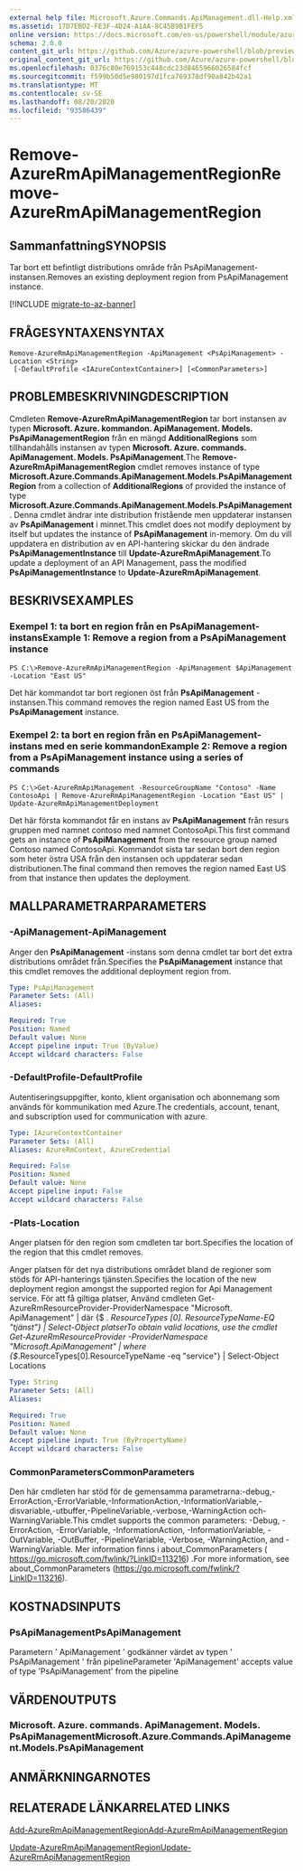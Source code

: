 ```yaml
---
external help file: Microsoft.Azure.Commands.ApiManagement.dll-Help.xml
ms.assetid: 17D7EBD2-FE3F-4D24-A1AA-8C45B9B1FEF5
online version: https://docs.microsoft.com/en-us/powershell/module/azurerm.apimanagement/remove-azurermapimanagementregion
schema: 2.0.0
content_git_url: https://github.com/Azure/azure-powershell/blob/preview/src/ResourceManager/ApiManagement/Commands.ApiManagement/help/Remove-AzureRmApiManagementRegion.md
original_content_git_url: https://github.com/Azure/azure-powershell/blob/preview/src/ResourceManager/ApiManagement/Commands.ApiManagement/help/Remove-AzureRmApiManagementRegion.md
ms.openlocfilehash: 0376c80e769153c448cdc23d8465966026584fcf
ms.sourcegitcommit: f599b50d5e980197d1fca769378df90a842b42a1
ms.translationtype: MT
ms.contentlocale: sv-SE
ms.lasthandoff: 08/20/2020
ms.locfileid: "93586439"
---
```

# <span data-ttu-id="b0e74-101">Remove-AzureRmApiManagementRegion</span><span class="sxs-lookup"><span data-stu-id="b0e74-101">Remove-AzureRmApiManagementRegion</span></span>

## <span data-ttu-id="b0e74-102">Sammanfattning</span><span class="sxs-lookup"><span data-stu-id="b0e74-102">SYNOPSIS</span></span>
<span data-ttu-id="b0e74-103">Tar bort ett befintligt distributions område från PsApiManagement-instansen.</span><span class="sxs-lookup"><span data-stu-id="b0e74-103">Removes an existing deployment region from PsApiManagement instance.</span></span>

[!INCLUDE [migrate-to-az-banner](../../includes/migrate-to-az-banner.md)]

## <span data-ttu-id="b0e74-104">FRÅGESYNTAXEN</span><span class="sxs-lookup"><span data-stu-id="b0e74-104">SYNTAX</span></span>

```
Remove-AzureRmApiManagementRegion -ApiManagement <PsApiManagement> -Location <String>
 [-DefaultProfile <IAzureContextContainer>] [<CommonParameters>]
```

## <span data-ttu-id="b0e74-105">PROBLEMBESKRIVNING</span><span class="sxs-lookup"><span data-stu-id="b0e74-105">DESCRIPTION</span></span>
<span data-ttu-id="b0e74-106">Cmdleten **Remove-AzureRmApiManagementRegion** tar bort instansen av typen **Microsoft. Azure. kommandon. ApiManagement. Models. PsApiManagementRegion** från en mängd **AdditionalRegions** som tillhandahålls instansen av typen **Microsoft. Azure. commands. ApiManagement. Models. PsApiManagement**.</span><span class="sxs-lookup"><span data-stu-id="b0e74-106">The **Remove-AzureRmApiManagementRegion** cmdlet removes instance of type **Microsoft.Azure.Commands.ApiManagement.Models.PsApiManagementRegion** from a collection of **AdditionalRegions** of provided the instance of type **Microsoft.Azure.Commands.ApiManagement.Models.PsApiManagement**.</span></span>
<span data-ttu-id="b0e74-107">Denna cmdlet ändrar inte distribution fristående men uppdaterar instansen av **PsApiManagement** i minnet.</span><span class="sxs-lookup"><span data-stu-id="b0e74-107">This cmdlet does not modify deployment by itself but updates the instance of **PsApiManagement** in-memory.</span></span>
<span data-ttu-id="b0e74-108">Om du vill uppdatera en distribution av en API-hantering skickar du den ändrade **PsApiManagementInstance** till **Update-AzureRmApiManagement**.</span><span class="sxs-lookup"><span data-stu-id="b0e74-108">To update a deployment of an API Management, pass the modified **PsApiManagementInstance** to **Update-AzureRmApiManagement**.</span></span>

## <span data-ttu-id="b0e74-109">BESKRIVS</span><span class="sxs-lookup"><span data-stu-id="b0e74-109">EXAMPLES</span></span>

### <span data-ttu-id="b0e74-110">Exempel 1: ta bort en region från en PsApiManagement-instans</span><span class="sxs-lookup"><span data-stu-id="b0e74-110">Example 1: Remove a region from a PsApiManagement instance</span></span>
```
PS C:\>Remove-AzureRmApiManagementRegion -ApiManagement $ApiManagement -Location "East US"
```

<span data-ttu-id="b0e74-111">Det här kommandot tar bort regionen öst från **PsApiManagement** -instansen.</span><span class="sxs-lookup"><span data-stu-id="b0e74-111">This command removes the region named East US from the **PsApiManagement** instance.</span></span>

### <span data-ttu-id="b0e74-112">Exempel 2: ta bort en region från en PsApiManagement-instans med en serie kommandon</span><span class="sxs-lookup"><span data-stu-id="b0e74-112">Example 2: Remove a region from a PsApiManagement instance using a series of commands</span></span>
```
PS C:\>Get-AzureRmApiManagement -ResourceGroupName "Contoso" -Name ContosoApi | Remove-AzureRmApiManagementRegion -Location "East US" | Update-AzureRmApiManagementDeployment
```

<span data-ttu-id="b0e74-113">Det här första kommandot får en instans av **PsApiManagement** från resurs gruppen med namnet contoso med namnet ContosoApi.</span><span class="sxs-lookup"><span data-stu-id="b0e74-113">This first command gets an instance of **PsApiManagement** from the resource group named Contoso named ContosoApi.</span></span>
<span data-ttu-id="b0e74-114">Kommandot sista tar sedan bort den region som heter östra USA från den instansen och uppdaterar sedan distributionen.</span><span class="sxs-lookup"><span data-stu-id="b0e74-114">The final command then removes the region named East US from that instance then updates the deployment.</span></span>

## <span data-ttu-id="b0e74-115">MALLPARAMETRAR</span><span class="sxs-lookup"><span data-stu-id="b0e74-115">PARAMETERS</span></span>

### <span data-ttu-id="b0e74-116">-ApiManagement</span><span class="sxs-lookup"><span data-stu-id="b0e74-116">-ApiManagement</span></span>
<span data-ttu-id="b0e74-117">Anger den **PsApiManagement** -instans som denna cmdlet tar bort det extra distributions området från.</span><span class="sxs-lookup"><span data-stu-id="b0e74-117">Specifies the **PsApiManagement** instance that this cmdlet removes the additional deployment region from.</span></span>

```yaml
Type: PsApiManagement
Parameter Sets: (All)
Aliases: 

Required: True
Position: Named
Default value: None
Accept pipeline input: True (ByValue)
Accept wildcard characters: False
```

### <span data-ttu-id="b0e74-118">-DefaultProfile</span><span class="sxs-lookup"><span data-stu-id="b0e74-118">-DefaultProfile</span></span>
<span data-ttu-id="b0e74-119">Autentiseringsuppgifter, konto, klient organisation och abonnemang som används för kommunikation med Azure.</span><span class="sxs-lookup"><span data-stu-id="b0e74-119">The credentials, account, tenant, and subscription used for communication with azure.</span></span>
 
```yaml
Type: IAzureContextContainer
Parameter Sets: (All)
Aliases: AzureRmContext, AzureCredential

Required: False
Position: Named
Default value: None
Accept pipeline input: False
Accept wildcard characters: False
```

### <span data-ttu-id="b0e74-120">-Plats</span><span class="sxs-lookup"><span data-stu-id="b0e74-120">-Location</span></span>
<span data-ttu-id="b0e74-121">Anger platsen för den region som cmdleten tar bort.</span><span class="sxs-lookup"><span data-stu-id="b0e74-121">Specifies the location of the region that this cmdlet removes.</span></span>

<span data-ttu-id="b0e74-122">Anger platsen för det nya distributions området bland de regioner som stöds för API-hanterings tjänsten.</span><span class="sxs-lookup"><span data-stu-id="b0e74-122">Specifies the location of the new deployment region amongst the supported region for Api Management service.</span></span>
<span data-ttu-id="b0e74-123">För att få giltiga platser, Använd cmdleten Get-AzureRmResourceProvider-ProviderNamespace "Microsoft. ApiManagement" | där {$ _. ResourceTypes [0]. ResourceTypeName-EQ "tjänst"} | Select-Object platser</span><span class="sxs-lookup"><span data-stu-id="b0e74-123">To obtain valid locations, use the cmdlet Get-AzureRmResourceProvider -ProviderNamespace "Microsoft.ApiManagement" | where {$_.ResourceTypes[0].ResourceTypeName -eq "service"} | Select-Object Locations</span></span>

```yaml
Type: String
Parameter Sets: (All)
Aliases: 

Required: True
Position: Named
Default value: None
Accept pipeline input: True (ByPropertyName)
Accept wildcard characters: False
```

### <span data-ttu-id="b0e74-124">CommonParameters</span><span class="sxs-lookup"><span data-stu-id="b0e74-124">CommonParameters</span></span>
<span data-ttu-id="b0e74-125">Den här cmdleten har stöd för de gemensamma parametrarna:-debug,-ErrorAction,-ErrorVariable,-InformationAction,-InformationVariable,-disvariable,-utbuffer,-PipelineVariable,-verbose,-WarningAction och-WarningVariable.</span><span class="sxs-lookup"><span data-stu-id="b0e74-125">This cmdlet supports the common parameters: -Debug, -ErrorAction, -ErrorVariable, -InformationAction, -InformationVariable, -OutVariable, -OutBuffer, -PipelineVariable, -Verbose, -WarningAction, and -WarningVariable.</span></span> <span data-ttu-id="b0e74-126">Mer information finns i about_CommonParameters ( https://go.microsoft.com/fwlink/?LinkID=113216) .</span><span class="sxs-lookup"><span data-stu-id="b0e74-126">For more information, see about_CommonParameters (https://go.microsoft.com/fwlink/?LinkID=113216).</span></span>

## <span data-ttu-id="b0e74-127">KOSTNADS</span><span class="sxs-lookup"><span data-stu-id="b0e74-127">INPUTS</span></span>

### <span data-ttu-id="b0e74-128">PsApiManagement</span><span class="sxs-lookup"><span data-stu-id="b0e74-128">PsApiManagement</span></span>
<span data-ttu-id="b0e74-129">Parametern ' ApiManagement ' godkänner värdet av typen ' PsApiManagement ' från pipeline</span><span class="sxs-lookup"><span data-stu-id="b0e74-129">Parameter 'ApiManagement' accepts value of type 'PsApiManagement' from the pipeline</span></span>

## <span data-ttu-id="b0e74-130">VÄRDEN</span><span class="sxs-lookup"><span data-stu-id="b0e74-130">OUTPUTS</span></span>

### <span data-ttu-id="b0e74-131">Microsoft. Azure. commands. ApiManagement. Models. PsApiManagement</span><span class="sxs-lookup"><span data-stu-id="b0e74-131">Microsoft.Azure.Commands.ApiManagement.Models.PsApiManagement</span></span>

## <span data-ttu-id="b0e74-132">ANMÄRKNINGAR</span><span class="sxs-lookup"><span data-stu-id="b0e74-132">NOTES</span></span>

## <span data-ttu-id="b0e74-133">RELATERADE LÄNKAR</span><span class="sxs-lookup"><span data-stu-id="b0e74-133">RELATED LINKS</span></span>

[<span data-ttu-id="b0e74-134">Add-AzureRmApiManagementRegion</span><span class="sxs-lookup"><span data-stu-id="b0e74-134">Add-AzureRmApiManagementRegion</span></span>](./Add-AzureRmApiManagementRegion.md)

[<span data-ttu-id="b0e74-135">Update-AzureRmApiManagementRegion</span><span class="sxs-lookup"><span data-stu-id="b0e74-135">Update-AzureRmApiManagementRegion</span></span>](./Update-AzureRmApiManagementRegion.md)


